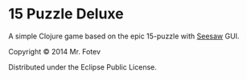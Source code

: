 # 15 Puzzle Deluxe

A simple Clojure game based on the epic 15-puzzle with [Seesaw](http://github.com/daveray/seesaw) GUI.

Copyright © 2014 Mr. Fotev

Distributed under the Eclipse Public License.
